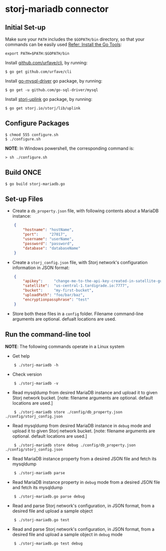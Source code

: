 # storj-mariadb connector

## Initial Set-up
Make sure your `PATH` includes the `$GOPATH/bin` directory, so that your commands can be easily used [Refer: Install the Go Tools](https://golang.org/doc/install):
```
export PATH=$PATH:$GOPATH/bin
```

Install [github.com/urfave/cli](https://github.com/urfave/cli), by running:
```
$ go get github.com/urfave/cli
```

Install [go-mysql-driver](https://github.com/go-sql-driver/mysql) go package, by running:
```
$ go get -u github.com/go-sql-driver/mysql
```

Install [storj-uplink](https://godoc.org/storj.io/storj/lib/uplink) go package, by running:
```
$ go get storj.io/storj/lib/uplink
```



## Configure Packages
```
$ chmod 555 configure.sh
$ ./configure.sh
```

**NOTE**: In Windows powershell, the corresponding command is:      
```     
> sh ./configure.sh     
```

## Build ONCE
```
$ go build storj-mariadb.go
```


## Set-up Files
* Create a `db_property.json` file, with following contents about a MariaDB instance:
```json
    { 
        "hostname": "hostName",
        "port":     "27017",
        "username": "userName",
        "password": "password",
        "database": "databaseName"
    }
```

* Create a `storj_config.json` file, with Storj network's configuration information in JSON format:
```json
    { 
        "apikey":     "change-me-to-the-api-key-created-in-satellite-gui",
        "satellite":  "us-central-1.tardigrade.io:7777",
        "bucket":     "my-first-bucket",
        "uploadPath": "foo/bar/baz",
        "encryptionpassphrase": "test"
    }
```

* Store both these files in a `config` folder.  Filename command-line arguments are optional.  defualt locations are used.


## Run the command-line tool

**NOTE**: The following commands operate in a Linux system

* Get help
```
    $ ./storj-mariadb -h
```

* Check version
```
    $ ./storj-mariadb -v
```

* Read mysqldump from desired MariaDB instance and upload it to given Storj network bucket.  [note: filename arguments are optional.  default locations are used.]
```
    $ ./storj-mariadb store ./config/db_property.json ./config/storj_config.json  
```

* Read mysqldump from desired MariaDB instance in `debug` mode and upload it to given Storj network bucket.  [note: filename arguments are optional.  default locations are used.]
```
    $ ./storj-mariadb store debug ./config/db_property.json ./config/storj_config.json  
```

* Read MariaDB instance property from a desired JSON file and fetch its mysqldump
```
    $ ./storj-mariadb parse   
```

* Read MariaDB instance property in `debug` mode from a desired JSON file and fetch its mysqldump
```
    $ ./storj-mariadb.go parse debug 
```

* Read and parse Storj network's configuration, in JSON format, from a desired file and upload a sample object
```
    $ ./storj-mariadb.go test 
```
* Read and parse Storj network's configuration, in JSON format, from a desired file and upload a sample object in `debug` mode
```
    $ ./storj-mariadb.go test debug 
```
